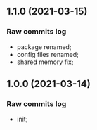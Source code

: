 ## 1.1.0 (2021-03-15)

### Raw commits log

-   package renamed;
-   config files renamed;
-   shared memory fix;

## 1.0.0 (2021-03-14)

### Raw commits log

-   init;
